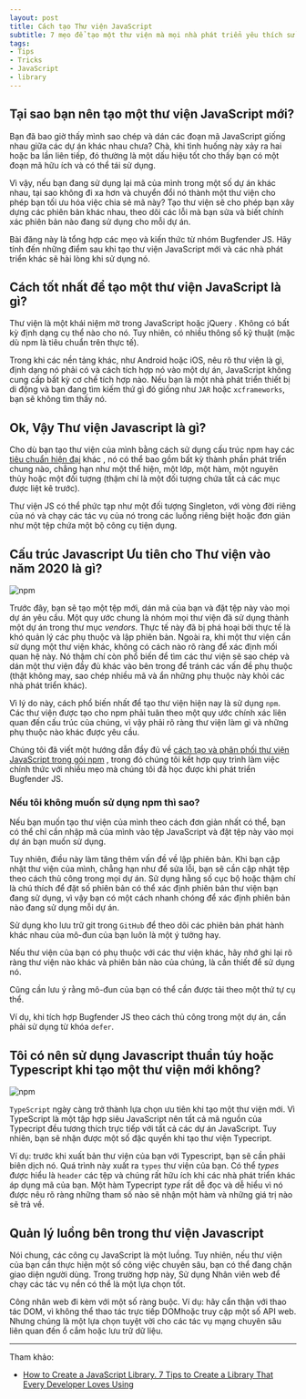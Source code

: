 ```yaml
---
layout: post
title: Cách tạo Thư viện JavaScript
subtitle: 7 mẹo để tạo một thư viện mà mọi nhà phát triển yêu thích sử dụng
tags:
- Tips
- Tricks
- JavaScript
- library
---
```


## Tại sao bạn nên tạo một thư viện JavaScript mới?

Bạn đã bao giờ thấy mình sao chép và dán các đoạn mã JavaScript giống nhau giữa các dự án khác nhau chưa? Chà, khi tình huống này xảy ra hai hoặc ba lần liên tiếp, đó thường là một dấu hiệu tốt cho thấy bạn có một đoạn mã hữu ích và có thể tái sử dụng.

Vì vậy, nếu bạn đang sử dụng lại mã của mình trong một số dự án khác nhau, tại sao không đi xa hơn và chuyển đổi nó thành một thư viện cho phép bạn tối ưu hóa việc chia sẻ mã này? Tạo thư viện sẽ cho phép bạn xây dựng các phiên bản khác nhau, theo dõi các lỗi mà bạn sửa và biết chính xác phiên bản nào đang sử dụng cho mỗi dự án.

Bài đăng này là tổng hợp các mẹo và kiến ​​thức từ nhóm Bugfender JS. Hãy tính đến những điểm sau khi tạo thư viện JavaScript mới và các nhà phát triển khác sẽ hài lòng khi sử dụng nó.


## Cách tốt nhất để tạo một thư viện JavaScript là gì?

Thư viện là một khái niệm mờ trong JavaScript hoặc jQuery . Không có bất kỳ định dạng cụ thể nào cho nó. Tuy nhiên, có nhiều thông số kỹ thuật (mặc dù npm là tiêu chuẩn trên thực tế).

Trong khi các nền tảng khác, như Android hoặc iOS, nêu rõ thư viện là gì, định dạng nó phải có và cách tích hợp nó vào một dự án, JavaScript không cung cấp bất kỳ cơ chế tích hợp nào. Nếu bạn là một nhà phát triển thiết bị di động và bạn đang tìm kiếm thứ gì đó giống như `JAR` hoặc `xcframeworks`, bạn sẽ không tìm thấy nó.


## Ok, Vậy Thư viện Javascript là gì?

Cho dù bạn tạo thư viện của mình bằng cách sử dụng cấu trúc npm hay các [tiêu chuẩn hiện đại](https://developer.mozilla.org/en-US/docs/Web/JavaScript/Guide/Modules) khác , nó có thể bao gồm bất kỳ thành phần phát triển chung nào, chẳng hạn như một thể hiện, một lớp, một hàm, một nguyên thủy hoặc một đối tượng (thậm chí là một đối tượng chứa tất cả các mục được liệt kê trước).

Thư viện JS có thể phức tạp như một đối tượng Singleton, với vòng đời riêng của nó và chạy các tác vụ của nó trong các luồng riêng biệt hoặc đơn giản như một tệp chứa một bộ công cụ tiện dụng.


## Cấu trúc Javascript Ưu tiên cho Thư viện vào năm 2020 là gì?

![npm](https://boxxv.github.io/img/posts/javascript-library.png "Node Package Manager")

Trước đây, bạn sẽ tạo một tệp mới, dán mã của bạn và đặt tệp này vào mọi dự án yêu cầu. Một quy ước chung là nhóm mọi thư viện đã sử dụng thành một dự án trong thư mục _vendors_. Thực tế này đã bị phá hoại bởi thực tế là khó quản lý các phụ thuộc và lập phiên bản. Ngoài ra, khi một thư viện cần sử dụng một thư viện khác, không có cách nào rõ ràng để xác định mối quan hệ này. Nó thậm chí còn phổ biến để tìm các thư viện sẽ sao chép và dán một thư viện đầy đủ khác vào bên trong để tránh các vấn đề phụ thuộc (thật không may, sao chép nhiều mã và ẩn những phụ thuộc này khỏi các nhà phát triển khác).

Vì lý do này, cách phổ biến nhất để tạo thư viện hiện nay là sử dụng `npm`. Các thư viện được tạo cho npm phải tuân theo một quy ước chính xác liên quan đến cấu trúc của chúng, vì vậy phải rõ ràng thư viện làm gì và những phụ thuộc nào khác được yêu cầu.

Chúng tôi đã viết một hướng dẫn đầy đủ về [cách tạo và phân phối thư viện JavaScript trong gói npm](https://boxxv.github.io/2022/01/01/creating-modern-javascript-library/) , trong đó chúng tôi kết hợp quy trình làm việc chính thức với nhiều mẹo mà chúng tôi đã học được khi phát triển Bugfender JS.


### Nếu tôi không muốn sử dụng npm thì sao?

Nếu bạn muốn tạo thư viện của mình theo cách đơn giản nhất có thể, bạn có thể chỉ cần nhập mã của mình vào tệp JavaScript và đặt tệp này vào mọi dự án bạn muốn sử dụng.

Tuy nhiên, điều này làm tăng thêm vấn đề về lập phiên bản. Khi bạn cập nhật thư viện của mình, chẳng hạn như để sửa lỗi, bạn sẽ cần cập nhật tệp theo cách thủ công trong mọi dự án. Sử dụng hằng số cục bộ hoặc thậm chí là chú thích để đặt số phiên bản có thể xác định phiên bản thư viện bạn đang sử dụng, vì vậy bạn có một cách nhanh chóng để xác định phiên bản nào đang sử dụng mỗi dự án.

Sử dụng kho lưu trữ git trong `GitHub` để theo dõi các phiên bản phát hành khác nhau của mô-đun của bạn luôn là một ý tưởng hay.

Nếu thư viện của bạn có phụ thuộc với các thư viện khác, hãy nhớ ghi lại rõ ràng thư viện nào khác và phiên bản nào của chúng, là cần thiết để sử dụng nó.

Cũng cần lưu ý rằng mô-đun của bạn có thể cần được tải theo một thứ tự cụ thể.

Ví dụ, khi tích hợp Bugfender JS theo cách thủ công trong một dự án, cần phải sử dụng từ khóa `defer`.


## Tôi có nên sử dụng Javascript thuần túy hoặc Typescript khi tạo một thư viện mới không?

![npm](https://boxxv.github.io/img/posts/javascript-vs-typescript.png "Javascript vs Typescript")

`TypeScript` ngày càng trở thành lựa chọn ưu tiên khi tạo một thư viện mới. Vì TypeScript là một tập hợp siêu JavaScript nên tất cả mã nguồn của Typecript đều tương thích trực tiếp với tất cả các dự án JavaScript. Tuy nhiên, bạn sẽ nhận được một số đặc quyền khi tạo thư viện Typecript.

Ví dụ: trước khi xuất bản thư viện của bạn với Typescript, bạn sẽ cần phải biên dịch nó. Quá trình này xuất ra `types` thư viện của bạn. Có thể _types_ được hiểu là `header` các tệp và chúng rất hữu ích khi các nhà phát triển khác áp dụng mã của bạn. Một hàm Typecript _type_ rất dễ đọc và dễ hiểu vì nó được nêu rõ ràng những tham số nào sẽ nhận một hàm và những giá trị nào sẽ trả về.


## Quản lý luồng bên trong thư viện Javascript

Nói chung, các công cụ JavaScript là một luồng. Tuy nhiên, nếu thư viện của bạn cần thực hiện một số công việc chuyên sâu, bạn có thể đang chặn giao diện người dùng. Trong trường hợp này, Sử dụng Nhân viên web để chạy các tác vụ nền có thể là một lựa chọn tốt.

Công nhân web đi kèm với một số ràng buộc. Ví dụ: hãy cẩn thận với thao tác DOM, vì không thể thao tác trực tiếp DOMhoặc truy cập một số API web. Nhưng chúng là một lựa chọn tuyệt vời cho các tác vụ mạng chuyên sâu liên quan đến ổ cắm hoặc lưu trữ dữ liệu.


-----
Tham khảo:
- [How to Create a JavaScript Library. 7 Tips to Create a Library That Every Developer Loves Using](https://bugfender.com/blog/how-to-create-a-javascript-library/)